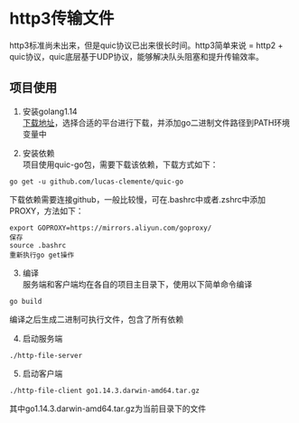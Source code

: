 # http3传输文件
http3标准尚未出来，但是quic协议已出来很长时间。http3简单来说 = http2 + quic协议，quic底层基于UDP协议，能够解决队头阻塞和提升传输效率。  

## 项目使用
1. 安装golang1.14  
 [下载地址](https://gomirrors.org/)，选择合适的平台进行下载，并添加go二进制文件路径到PATH环境变量中  

2. 安装依赖  
项目使用quic-go包，需要下载该依赖，下载方式如下：
```shell
go get -u github.com/lucas-clemente/quic-go
```  

下载依赖需要连接github，一般比较慢，可在.bashrc中或者.zshrc中添加PROXY，方法如下：
```shell
export GOPROXY=https://mirrors.aliyun.com/goproxy/
保存
source .bashrc
重新执行go get操作
```

3. 编译  
服务端和客户端均在各自的项目主目录下，使用以下简单命令编译
```shell
go build
```  
编译之后生成二进制可执行文件，包含了所有依赖

4. 启动服务端
```shell
./http-file-server
```  

5. 启动客户端
```shell
./http-file-client go1.14.3.darwin-amd64.tar.gz
```  
其中go1.14.3.darwin-amd64.tar.gz为当前目录下的文件





